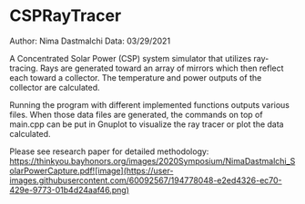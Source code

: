 # CSPRayTracer
Author: Nima Dastmalchi
Data: 03/29/2021

A Concentrated Solar Power (CSP) system simulator that utilizes ray-tracing. Rays are generated toward an array of mirrors
which then reflect each toward a collector. The temperature and power outputs of the collector are calculated.

Running the program with different implemented functions outputs various files. When those data files are generated, the 
commands on top of main.cpp can be put in Gnuplot to visualize the ray tracer or plot the data calculated.

Please see research paper for detailed methodology: https://thinkyou.bayhonors.org/images/2020Symposium/NimaDastmalchi_SolarPowerCapture.pdf![image](https://user-images.githubusercontent.com/60092567/194778048-e2ed4326-ec70-429e-9773-01b4d24aaf46.png)
